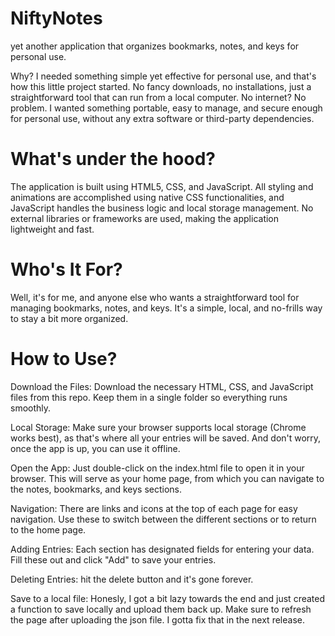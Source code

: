 # NiftyNotes
yet another application that organizes  bookmarks, notes, and keys for personal use.  

Why?
I needed something simple yet effective for personal use, and that's how this little project started. No fancy downloads, no installations, just a straightforward tool that can run from a local computer. No internet? No problem. I wanted something portable, easy to manage, and secure enough for personal use, without any extra software or third-party dependencies. 

# What's under the hood?
The application is built using HTML5, CSS, and JavaScript. All styling and animations are accomplished using native CSS functionalities, and JavaScript handles the business logic and local storage management. No external libraries or frameworks are used, making the application lightweight and fast.

# Who's It For?
Well, it's for me, and anyone else who wants a straightforward tool for managing bookmarks, notes, and keys. It's a simple, local, and no-frills way to stay a bit more organized.

# How to Use?

Download the Files: Download the necessary HTML, CSS, and JavaScript files from this repo. Keep them in a single folder so everything runs smoothly.

Local Storage: Make sure your browser supports local storage (Chrome works best), as that's where all your entries will be saved. And don't worry, once the app is up, you can use it offline.

Open the App: Just double-click on the index.html file to open it in your browser. This will serve as your home page, from which you can navigate to the notes, bookmarks, and keys sections.

Navigation: There are links and icons at the top of each page for easy navigation. Use these to switch between the different sections or to return to the home page.

Adding Entries: Each section has designated fields for entering your data. Fill these out and click "Add" to save your entries.

Deleting Entries: hit the delete button and it's gone forever.

Save to a local file: Honesly, I got a bit lazy towards the end and just created a function to save locally and upload them back up. Make sure to refresh the page after uploading the json file. I gotta fix that in the next release.

